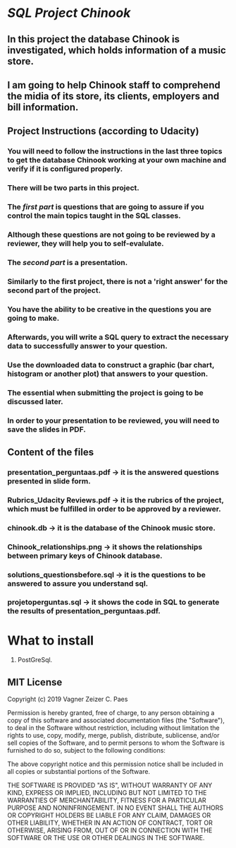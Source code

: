 # *SQL Project Chinook*

## In this project the database Chinook is investigated, which holds information of a music store.
## I am going to help Chinook staff to comprehend the midia of its store, its clients, employers and bill information.

## Project Instructions (according to Udacity)

### You will need to follow the instructions in the last three topics to get the database Chinook working at your own machine and verify if it is configured properly.
### There will be two parts in this project.

### The _first part_ is questions that are going to assure if you control the main topics taught in the SQL classes.
### Although these questions are not going to be reviewed by a reviewer, they will help you to self-evalulate.

### The _second part_ is a presentation.
### Similarly to the first project, there is not a 'right answer' for the second part of the project.
### You have the ability to be creative in the questions you are going to make.
### Afterwards, you will write a SQL query to extract the necessary data to successfully answer to your question.
### Use the downloaded data to construct a graphic (bar chart, histogram or another plot) that answers to your question.
### The essential when submitting the project is going to be discussed later. 
### In order to your presentation to be reviewed, you will need to save the slides in PDF.

## Content of the files

### presentation_perguntaas.pdf -> it is the answered questions presented in slide form.
### Rubrics_Udacity Reviews.pdf -> it is the rubrics of the project, which must be fulfilled in order to be approved by a reviewer.
### chinook.db -> it is the database of the Chinook music store.
### Chinook_relationships.png -> it shows the relationships between primary keys of Chinook database.
### solutions_questionsbefore.sql -> it is the questions to be answered to assure you understand sql. 
### projetoperguntas.sql -> it shows the code in SQL to generate the results of presentation_perguntaas.pdf.

# What to install

1. PostGreSql.


## MIT License

Copyright (c) 2019 Vagner Zeizer C. Paes

Permission is hereby granted, free of charge, to any person obtaining a copy
of this software and associated documentation files (the "Software"), to deal
in the Software without restriction, including without limitation the rights
to use, copy, modify, merge, publish, distribute, sublicense, and/or sell
copies of the Software, and to permit persons to whom the Software is
furnished to do so, subject to the following conditions:

The above copyright notice and this permission notice shall be included in all
copies or substantial portions of the Software.

THE SOFTWARE IS PROVIDED "AS IS", WITHOUT WARRANTY OF ANY KIND, EXPRESS OR
IMPLIED, INCLUDING BUT NOT LIMITED TO THE WARRANTIES OF MERCHANTABILITY,
FITNESS FOR A PARTICULAR PURPOSE AND NONINFRINGEMENT. IN NO EVENT SHALL THE
AUTHORS OR COPYRIGHT HOLDERS BE LIABLE FOR ANY CLAIM, DAMAGES OR OTHER
LIABILITY, WHETHER IN AN ACTION OF CONTRACT, TORT OR OTHERWISE, ARISING FROM,
OUT OF OR IN CONNECTION WITH THE SOFTWARE OR THE USE OR OTHER DEALINGS IN THE
SOFTWARE.

